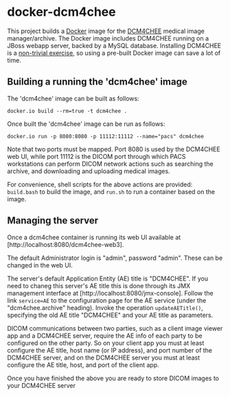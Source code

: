 docker-dcm4chee
===============

This project builds a [Docker](https://www.docker.io/) image for the [DCM4CHEE](http://www.dcm4che.org/) medical image manager/archive. The Docker image includes DCM4CHEE running on a JBoss webapp server, backed by a MySQL database.  Installing DCM4CHEE is a [non-trivial exercise](http://dcm4che.org/confluence/display/ee2/Installation), so using a pre-built Docker image can save a lot of time.

## Building a running the 'dcm4chee' image

The 'dcm4chee' image can be built as follows:

    docker.io build --rm=true -t dcm4chee .

Once built the 'dcm4chee' image can be run as follows:

    docker.io run -p 8080:8080 -p 11112:11112 --name="pacs" dcm4chee

Note that two ports must be mapped. Port 8080 is used by the DCM4CHEE web UI, while port 11112 is the DICOM port through which PACS workstations can perform DICOM network actions such as searching the archive, and downloading and uploading medical images.

For convenience, shell scripts for the above actions are provided: `build.bash` to build the image, and `run.sh` to run a container based on the image.

## Managing the server

Once a dcm4chee container is running its web UI available at [http://localhost:8080/dcm4chee-web3].

The default Administrator login is "admin", password "admin".  These can be changed in the web UI.

The server's default Application Entity (AE) title is "DCM4CHEE". If you need to chaneg this server's AE title this is done through its JMX management interface at [http://localhost:8080/jmx-console]. Follow the link `service=AE` to the configuration page for the AE service (under the "dcm4chee.archive" heading).  Invoke the operation `updateAETitle()`, specifying the old AE title "DCM4CHEE" and your AE title as parameters.

DICOM communications between two parties, such as a client image viewer app and a DCM4CHEE server, require the AE info of each party to be configured on the other party.  So on your client app you must at least configure the AE title, host name (or IP address), and port number of the DCM4CHEE server, and on the DCM4CHEE server you must at least configure the AE title, host, and port of the client app.

Once you have finished the above you are ready to store DICOM images to your DCM4CHEE server

